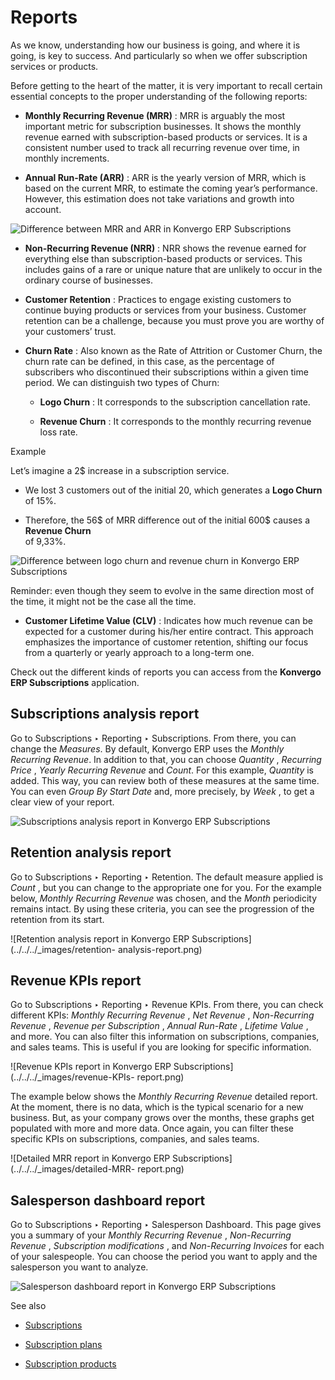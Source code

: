 # Reports

As we know, understanding how our business is going, and where it is going, is
key to success. And particularly so when we offer subscription services or
products.

Before getting to the heart of the matter, it is very important to recall
certain essential concepts to the proper understanding of the following
reports:

  * **Monthly Recurring Revenue (MRR)** : MRR is arguably the most important metric for subscription businesses. It shows the monthly revenue earned with subscription-based products or services. It is a consistent number used to track all recurring revenue over time, in monthly increments.

  * **Annual Run-Rate (ARR)** : ARR is the yearly version of MRR, which is based on the current MRR, to estimate the coming year’s performance. However, this estimation does not take variations and growth into account.

![Difference between MRR and ARR in Konvergo ERP
Subscriptions](../../../_images/difference-between-MRR-and-ARR.png)

  * **Non-Recurring Revenue (NRR)** : NRR shows the revenue earned for everything else than subscription-based products or services. This includes gains of a rare or unique nature that are unlikely to occur in the ordinary course of businesses.

  * **Customer Retention** : Practices to engage existing customers to continue buying products or services from your business. Customer retention can be a challenge, because you must prove you are worthy of your customers’ trust.

  * **Churn Rate** : Also known as the Rate of Attrition or Customer Churn, the churn rate can be defined, in this case, as the percentage of subscribers who discontinued their subscriptions within a given time period. We can distinguish two types of Churn:

    * **Logo Churn** : It corresponds to the subscription cancellation rate.

    * **Revenue Churn** : It corresponds to the monthly recurring revenue loss rate.

<div class="alert alert-success">
<p class="alert-title">
Example</p><p>Let’s imagine a 2$ increase in a subscription service.</p>
<ul>
<li><p>We lost 3 customers out of the initial 20, which generates a <b>Logo Churn</b> of 15%.</p></li>
<li><div class="line-block">
<div class="line">Therefore, the 56$ of MRR difference out of the initial 600$ causes a <b>Revenue Churn</b></div>
<div class="line">of 9,33%.</div>
</div>
</li>
</ul>
<img alt="Difference between logo churn and revenue churn in Konvergo ERP Subscriptions" class="align-center" src="../../../_images/difference-between-logo-churn-and-revenue-churn.png"/>
<p>Reminder: even though they seem to evolve in the same direction most of the time, it might
not be the case all the time.</p>
</div>

  * **Customer Lifetime Value (CLV)** : Indicates how much revenue can be expected for a customer during his/her entire contract. This approach emphasizes the importance of customer retention, shifting our focus from a quarterly or yearly approach to a long-term one.

Check out the different kinds of reports you can access from the **Konvergo ERP
Subscriptions** application.

## Subscriptions analysis report

Go to Subscriptions ‣ Reporting ‣ Subscriptions. From there, you can change
the _Measures_. By default, Konvergo ERP uses the _Monthly Recurring Revenue_. In
addition to that, you can choose _Quantity_ , _Recurring Price_ , _Yearly
Recurring Revenue_ and _Count_. For this example, _Quantity_ is added. This
way, you can review both of these measures at the same time. You can even
_Group By Start Date_ and, more precisely, by _Week_ , to get a clear view of
your report.

![Subscriptions analysis report in Konvergo ERP
Subscriptions](../../../_images/subscriptions-analysis-report.png)

## Retention analysis report

Go to Subscriptions ‣ Reporting ‣ Retention. The default measure applied is
_Count_ , but you can change to the appropriate one for you. For the example
below, _Monthly Recurring Revenue_ was chosen, and the _Month_ periodicity
remains intact. By using these criteria, you can see the progression of the
retention from its start.

![Retention analysis report in Konvergo ERP Subscriptions](../../../_images/retention-
analysis-report.png)

## Revenue KPIs report

Go to Subscriptions ‣ Reporting ‣ Revenue KPIs. From there, you can check
different KPIs: _Monthly Recurring Revenue_ , _Net Revenue_ , _Non-Recurring
Revenue_ , _Revenue per Subscription_ , _Annual Run-Rate_ , _Lifetime Value_ ,
and more. You can also filter this information on subscriptions, companies,
and sales teams. This is useful if you are looking for specific information.

![Revenue KPIs report in Konvergo ERP Subscriptions](../../../_images/revenue-KPIs-
report.png)

The example below shows the _Monthly Recurring Revenue_ detailed report. At
the moment, there is no data, which is the typical scenario for a new
business. But, as your company grows over the months, these graphs get
populated with more and more data. Once again, you can filter these specific
KPIs on subscriptions, companies, and sales teams.

![Detailed MRR report in Konvergo ERP Subscriptions](../../../_images/detailed-MRR-
report.png)

## Salesperson dashboard report

Go to Subscriptions ‣ Reporting ‣ Salesperson Dashboard. This page gives you a
summary of your _Monthly Recurring Revenue_ , _Non-Recurring Revenue_ ,
_Subscription modifications_ , and _Non-Recurring Invoices_ for each of your
salespeople. You can choose the period you want to apply and the salesperson
you want to analyze.

![Salesperson dashboard report in Konvergo ERP
Subscriptions](../../../_images/salesperson-dashboard-report.png)
<div class="alert alert-secondary">
<p class="alert-title">
See also</p><ul>
<li><p><a href="../subscriptions">Subscriptions</a></p></li>
<li><p><a href="plans">Subscription plans</a></p></li>
<li><p><a href="products">Subscription products</a></p></li>
</ul>
</div>

